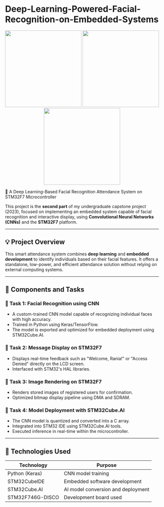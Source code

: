 # Deep-Learning-Powered-Facial-Recognition-on-Embedded-Systems
<p align="center">
  <img src="https://github.com/user-attachments/assets/7368bb9a-ad2a-4950-848d-99ad7d6752e2" width="250"/>
  <img src="https://github.com/user-attachments/assets/c33a770d-9b7c-4119-91c0-afb1c0bba33d" width="250"/>
  <img src="https://github.com/user-attachments/assets/b91d2cdd-c5e3-4ef6-ba30-e182fb294640" width="250"/>
</p>

🚀 A Deep Learning-Based Facial Recognition Attendance System on STM32F7 Microcontroller

This project is the **second part** of my undergraduate capstone project (2023), focused on implementing an embedded system capable of facial recognition and interactive display, using **Convolutional Neural Networks (CNNs)** and the **STM32F7** platform.

---

## 💡 Project Overview

This smart attendance system combines **deep learning** and **embedded development** to identify individuals based on their facial features. It offers a standalone, low-power, and efficient attendance solution without relying on external computing systems.

---

## 🔧 Components and Tasks

### 🔹 Task 1: Facial Recognition using CNN
- A custom-trained CNN model capable of recognizing individual faces with high accuracy.
- Trained in Python using Keras/TensorFlow.
- The model is exported and optimized for embedded deployment using STM32Cube.AI.

### 🔹 Task 2: Message Display on STM32F7
- Displays real-time feedback such as "Welcome, Rania!" or "Access Denied" directly on the LCD screen.
- Interfaced with STM32's HAL libraries.

### 🔹 Task 3: Image Rendering on STM32F7
- Renders stored images of registered users for confirmation.
- Optimized bitmap display pipeline using DMA and SDRAM.

### 🔹 Task 4: Model Deployment with STM32Cube.AI
- The CNN model is quantized and converted into a C array.
- Integrated into STM32 IDE using STM32Cube.AI tools.
- Executed inference in real-time within the microcontroller.

---

## 🧠 Technologies Used

| Technology        | Purpose                          |
|-------------------|----------------------------------|
| Python (Keras)    | CNN model training               |
| STM32CubeIDE      | Embedded software development    |
| STM32Cube.AI      | AI model conversion and deployment |
| STM32F746G-DISCO  | Development board used           |
